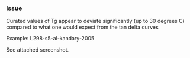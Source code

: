 ### Issue

Curated values of Tg appear to deviate significantly (up to 30 degrees C) compared to what one would expect from the tan delta curves

Example: L298-s5-al-kandary-2005

See attached screenshot.